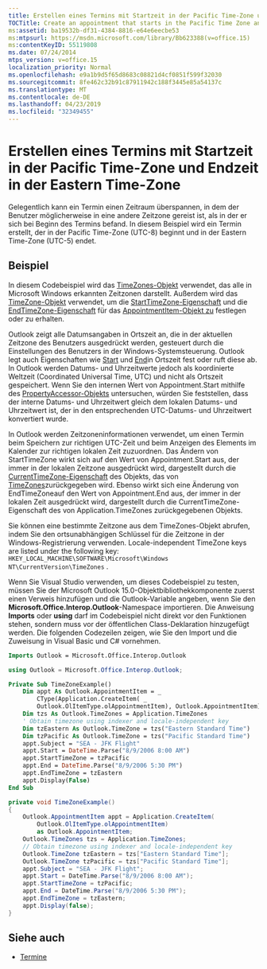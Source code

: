 ```yaml
---
title: Erstellen eines Termins mit Startzeit in der Pacific Time-Zone und Endzeit in der Eastern Time-Zone
TOCTitle: Create an appointment that starts in the Pacific Time Zone and ends in the Eastern Time Zone
ms:assetid: ba19532b-df31-4384-8816-e64e6eecbe53
ms:mtpsurl: https://msdn.microsoft.com/library/Bb623388(v=office.15)
ms:contentKeyID: 55119808
ms.date: 07/24/2014
mtps_version: v=office.15
localization_priority: Normal
ms.openlocfilehash: e9a1b9d5f65d8683c08821d4cf0851f599f32030
ms.sourcegitcommit: 8fe462c32b91c87911942c188f3445e85a54137c
ms.translationtype: MT
ms.contentlocale: de-DE
ms.lasthandoff: 04/23/2019
ms.locfileid: "32349455"
---
```

# <a name="create-an-appointment-that-starts-in-the-pacific-time-zone-and-ends-in-the-eastern-time-zone"></a>Erstellen eines Termins mit Startzeit in der Pacific Time-Zone und Endzeit in der Eastern Time-Zone

Gelegentlich kann ein Termin einen Zeitraum überspannen, in dem der Benutzer möglicherweise in eine andere Zeitzone gereist ist, als in der er sich bei Beginn des Termins befand. In diesem Beispiel wird ein Termin erstellt, der in der Pacific Time-Zone (UTC-8) beginnt und in der Eastern Time-Zone (UTC-5) endet.

## <a name="example"></a>Beispiel

In diesem Codebeispiel wird das [TimeZones-Objekt](https://msdn.microsoft.com/library/bb611081\(v=office.15\)) verwendet, das alle in Microsoft Windows erkannten Zeitzonen darstellt. Außerdem wird das [TimeZone-Objekt](https://msdn.microsoft.com/library/bb646259\(v=office.15\)) verwendet, um die [StartTimeZone-Eigenschaft](https://msdn.microsoft.com/library/bb623657\(v=office.15\)) und die [EndTimeZone-Eigenschaft](https://msdn.microsoft.com/library/bb612198\(v=office.15\)) für das [AppointmentItem-Objekt zu](https://msdn.microsoft.com/library/bb645611\(v=office.15\)) festlegen oder zu erhalten.

Outlook zeigt alle Datumsangaben in Ortszeit an, die in der aktuellen Zeitzone des Benutzers ausgedrückt werden, gesteuert durch die Einstellungen des Benutzers in der Windows-Systemsteuerung. Outlook legt auch Eigenschaften wie [Start](https://msdn.microsoft.com/library/bb647263\(v=office.15\)) und [End](https://msdn.microsoft.com/library/bb623715\(v=office.15\))in Ortszeit fest oder ruft diese ab. In Outlook werden Datums- und Uhrzeitwerte jedoch als koordinierte Weltzeit (Coordinated Universal Time, UTC) und nicht als Ortszeit gespeichert. Wenn Sie den internen Wert von Appointment.Start mithilfe des [PropertyAccessor-Objekts](https://msdn.microsoft.com/library/bb646034\(v=office.15\)) untersuchen, würden Sie feststellen, dass der interne Datums- und Uhrzeitwert gleich dem lokalen Datums- und Uhrzeitwert ist, der in den entsprechenden UTC-Datums- und Uhrzeitwert konvertiert wurde.

In Outlook werden Zeitzoneninformationen verwendet, um einen Termin beim Speichern zur richtigen UTC-Zeit und beim Anzeigen des Elements im Kalender zur richtigen lokalen Zeit zuzuordnen. Das Ändern von StartTimeZone wirkt sich auf den Wert von Appointment.Start aus, der immer in der lokalen Zeitzone ausgedrückt wird, dargestellt durch die [CurrentTimeZone-Eigenschaft](https://msdn.microsoft.com/library/bb612024\(v=office.15\)) des Objekts, das von [TimeZones](https://msdn.microsoft.com/library/bb645170\(v=office.15\))zurückgegeben wird. Ebenso wirkt sich eine Änderung von EndTimeZoneauf den Wert von Appointment.End aus, der immer in der lokalen Zeit ausgedrückt wird, dargestellt durch die CurrentTimeZone-Eigenschaft des von Application.TimeZones zurückgegebenen Objekts.

Sie können eine bestimmte Zeitzone aus dem TimeZones-Objekt abrufen, indem Sie den ortsunabhängigen Schlüssel für die Zeitzone in der Windows-Registrierung verwenden. Locale-independent TimeZone keys are listed under the following key: `HKEY_LOCAL_MACHINE\SOFTWARE\Microsoft\Windows NT\CurrentVersion\TimeZones` .

Wenn Sie Visual Studio verwenden, um dieses Codebeispiel zu testen, müssen Sie der Microsoft Outlook 15.0-Objektbibliothekkomponente zuerst einen Verweis hinzufügen und die Outlook-Variable angeben, wenn Sie den **Microsoft.Office.Interop.Outlook**-Namespace importieren. Die Anweisung **Imports** oder **using** darf im Codebeispiel nicht direkt vor den Funktionen stehen, sondern muss vor der öffentlichen Class-Deklaration hinzugefügt werden. Die folgenden Codezeilen zeigen, wie Sie den Import und die Zuweisung in Visual Basic und C\# vornehmen.


```vb
Imports Outlook = Microsoft.Office.Interop.Outlook
```



```csharp
using Outlook = Microsoft.Office.Interop.Outlook;
```



```vb
Private Sub TimeZoneExample()
    Dim appt As Outlook.AppointmentItem = _
        CType(Application.CreateItem( _
        Outlook.OlItemType.olAppointmentItem), Outlook.AppointmentItem)
    Dim tzs As Outlook.TimeZones = Application.TimeZones
    ' Obtain timezone using indexer and locale-independent key
    Dim tzEastern As Outlook.TimeZone = tzs("Eastern Standard Time")
    Dim tzPacific As Outlook.TimeZone = tzs("Pacific Standard Time")
    appt.Subject = "SEA - JFK Flight"
    appt.Start = DateTime.Parse("8/9/2006 8:00 AM")
    appt.StartTimeZone = tzPacific
    appt.End = DateTime.Parse("8/9/2006 5:30 PM")
    appt.EndTimeZone = tzEastern
    appt.Display(False)
End Sub
```



```csharp
private void TimeZoneExample()
{
    Outlook.AppointmentItem appt = Application.CreateItem(
        Outlook.OlItemType.olAppointmentItem)
        as Outlook.AppointmentItem;
    Outlook.TimeZones tzs = Application.TimeZones;
    // Obtain timezone using indexer and locale-independent key
    Outlook.TimeZone tzEastern = tzs["Eastern Standard Time"];
    Outlook.TimeZone tzPacific = tzs["Pacific Standard Time"];
    appt.Subject = "SEA - JFK Flight";
    appt.Start = DateTime.Parse("8/9/2006 8:00 AM");
    appt.StartTimeZone = tzPacific;
    appt.End = DateTime.Parse("8/9/2006 5:30 PM");
    appt.EndTimeZone = tzEastern; 
    appt.Display(false);
}
```

## <a name="see-also"></a>Siehe auch

- [Termine](appointments.md)

